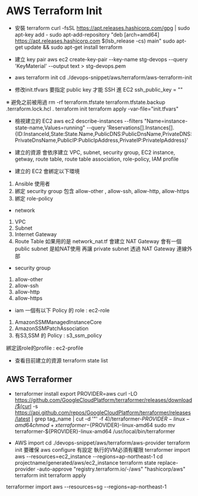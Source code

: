 # AWS Terraform Init

* 安裝 terraform
curl -fsSL https://apt.releases.hashicorp.com/gpg | sudo apt-key add -
sudo apt-add-repository "deb [arch=amd64] https://apt.releases.hashicorp.com $(lsb_release -cs) main"
sudo apt-get update && sudo apt-get install terraform

* 建立 key pair
aws ec2 create-key-pair --key-name stg-devops --query 'KeyMaterial' --output text > stg-devops.pem

* aws terraform init
cd ./devops-snippet/aws/terraform/aws-terraform-init

* 修改init.tfvars 
要指定 public key 才能 SSH 進 EC2
ssh_public_key  = ""

※ 避免之前被用過
rm -rf terraform.tfstate terraform.tfstate.backup .terraform.lock.hcl .
terraform init
terraform apply -var-file="init.tfvars"


* 檢視建立的 EC2
aws ec2 describe-instances --filters "Name=instance-state-name,Values=running" --query 'Reservations[].Instances[].{ID:InstanceId,State:State.Name,PublicDNS:PublicDnsName,PrivateDNS:PrivateDnsName,PublicIP:PublicIpAddress,PrivateIP:PrivateIpAddress}'

* 建立的資源
會依序建立 VPC, subnet, security group, EC2 instance, getway, route table, route table association, role-policy, IAM profile

* 建立的 EC2 會綁定以下環境
1. Ansible 使用者
2. 綁定 security group 包含 allow-other , allow-ssh, allow-http, allow-https
3. 綁定 role-policy

* network
1. VPC
2. Subnet
3. Internet Gateway
4. Route Table
如果用的是 network_nat.tf 會建立 NAT Gateway
會有一個public subnet 是給NAT使用
再讓 private subnet 透過 NAT Gateway 連線外部

* security group
1. allow-other
2. allow-ssh
3. allow-http
4. allow-https

* iam
一個有以下 Policy 的 role : ec2-role
1. AmazonSSMManagedInstanceCore
2. AmazonSSMPatchAssociation
3. 有S3,SSM 的 Policy : s3_ssm_policy

綁定該role的profile : ec2-profile

* 查看目前建立的資源
terraform state list  

## AWS Terraformer

* terraformer install
export PROVIDER=aws
curl -LO https://github.com/GoogleCloudPlatform/terraformer/releases/download/$(curl -s https://api.github.com/repos/GoogleCloudPlatform/terraformer/releases/latest | grep tag_name | cut -d '"' -f 4)/terraformer-${PROVIDER}-linux-amd64
chmod +x terraformer-${PROVIDER}-linux-amd64
sudo mv terraformer-${PROVIDER}-linux-amd64 /usr/local/bin/terraformer

* AWS import
cd ./devops-snippet/aws/terraform/aws-provider
terraform init
要確保 aws configure 有設定 執行的VM必須有權限
terraformer import aws --resources=ec2_instance --regions=ap-northeast-1
cd projectname/generated/aws/ec2_instance
terraform state replace-provider -auto-approve "registry.terraform.io/-/aws" "hashicorp/aws"
terraform init
terraform apply

terraformer import aws --resources=sg --regions=ap-northeast-1
